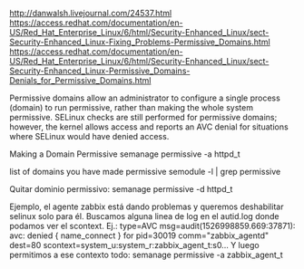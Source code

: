 http://danwalsh.livejournal.com/24537.html
https://access.redhat.com/documentation/en-US/Red_Hat_Enterprise_Linux/6/html/Security-Enhanced_Linux/sect-Security-Enhanced_Linux-Fixing_Problems-Permissive_Domains.html
https://access.redhat.com/documentation/en-US/Red_Hat_Enterprise_Linux/6/html/Security-Enhanced_Linux/sect-Security-Enhanced_Linux-Permissive_Domains-Denials_for_Permissive_Domains.html

Permissive domains allow an administrator to configure a single process (domain) to run permissive, rather than making the whole system permissive. SELinux checks are still performed for permissive domains; however, the kernel allows access and reports an AVC denial for situations where SELinux would have denied access.

Making a Domain Permissive
semanage permissive -a httpd_t

list of domains you have made permissive
semodule -l | grep permissive

Quitar dominio permissivo:
semanage permissive -d httpd_t


Ejemplo, el agente zabbix está dando problemas y queremos deshabilitar selinux solo para él.
Buscamos alguna linea de log en el autid.log donde podamos ver el scontext.
Ej.: type=AVC msg=audit(1526998859.669:37871): avc:  denied  { name_connect } for  pid=30019 comm="zabbix_agentd" dest=80 scontext=system_u:system_r:zabbix_agent_t:s0...
Y luego permitimos a ese contexto todo:
semanage permissive -a zabbix_agent_t
